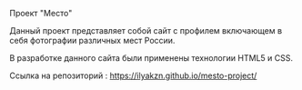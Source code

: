 Проект "Место"

Данный проект представляет собой сайт с профилем включающем в себя фотографии различных мест России.

В разработке данного сайта были применены технологии HTML5 и CSS.

Ссылка на репозиторий : https://ilyakzn.github.io/mesto-project/
